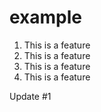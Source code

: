 # example

1. This is a feature
2. This is a feature
3. This is a feature
4. This is a feature

Update #1

